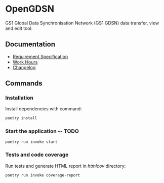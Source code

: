 # OpenGDSN

GS1 Global Data Synchronisation Network (GS1 GDSN) data transfer, view and edit tool.

## Documentation

* [Requirement Specification](./documentation/requirements_specification.md)
* [Work Hours](./documentation/work_hours.md)
* [Changelog](./documentation/changelog.md)


## Commands

### Installation

Install dependencies with command:

```bash
poetry install
```

### Start the application -- TODO

```bash
poetry run invoke start
```

### Tests and code coverage

Run tests and generate HTML report in _htmlcov_ directory:

```bash
poetry run invoke coverage-report
```
